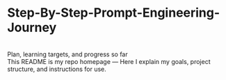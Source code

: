 # Step-By-Step-Prompt-Engineering-Journey
<br>
 Plan, learning targets, and progress so far
 <br>
 This README is my repo homepage — Here I explain my goals, project structure, and instructions for use.
